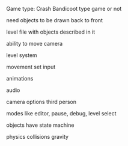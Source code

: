 Game type: Crash Bandicoot type game or not

need objects to be drawn back to front

level file with objects described in it

ability to move camera

level system

movement set
input

animations

audio

camera options
	third person 
	
modes like editor, pause, debug, level select

objects 
	have state machine
	
physics
	collisions
	gravity

